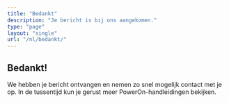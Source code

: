 ```yaml
---
title: "Bedankt"
description: "Je bericht is bij ons aangekomen."
type: "page"
layout: "single"
url: "/nl/bedankt/"
---
```


## Bedankt!

We hebben je bericht ontvangen en nemen zo snel mogelijk contact met je op.
In de tussentijd kun je gerust meer PowerOn-handleidingen bekijken.
